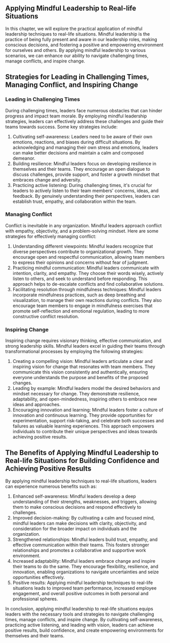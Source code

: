 
## Applying Mindful Leadership to Real-life Situations

In this chapter, we will explore the practical application of mindful leadership techniques to real-life situations. Mindful leadership is the practice of being fully present and aware in our leadership roles, making conscious decisions, and fostering a positive and empowering environment for ourselves and others. By applying mindful leadership to various scenarios, we can enhance our ability to navigate challenging times, manage conflicts, and inspire change.

## Strategies for Leading in Challenging Times, Managing Conflict, and Inspiring Change

### Leading in Challenging Times

During challenging times, leaders face numerous obstacles that can hinder progress and impact team morale. By employing mindful leadership strategies, leaders can effectively address these challenges and guide their teams towards success. Some key strategies include:

1. Cultivating self-awareness: Leaders need to be aware of their own emotions, reactions, and biases during difficult situations. By acknowledging and managing their own stress and emotions, leaders can make better decisions and maintain a calm and composed demeanor.
2. Building resilience: Mindful leaders focus on developing resilience in themselves and their teams. They encourage an open dialogue to discuss challenges, provide support, and foster a growth mindset that embraces change and adversity.
3. Practicing active listening: During challenging times, it's crucial for leaders to actively listen to their team members' concerns, ideas, and feedback. By genuinely understanding their perspectives, leaders can establish trust, empathy, and collaboration within the team.

### Managing Conflict

Conflict is inevitable in any organization. Mindful leaders approach conflict with empathy, objectivity, and a problem-solving mindset. Here are some strategies for effectively managing conflict:

1. Understanding different viewpoints: Mindful leaders recognize that diverse perspectives contribute to organizational growth. They encourage open and respectful communication, allowing team members to express their opinions and concerns without fear of judgment.
2. Practicing mindful communication: Mindful leaders communicate with intention, clarity, and empathy. They choose their words wisely, actively listen to others, and seek to understand before responding. This approach helps to de-escalate conflicts and find collaborative solutions.
3. Facilitating resolution through mindfulness techniques: Mindful leaders incorporate mindfulness practices, such as deep breathing and visualization, to manage their own reactions during conflicts. They also encourage team members to engage in mindfulness exercises that promote self-reflection and emotional regulation, leading to more constructive conflict resolution.

### Inspiring Change

Inspiring change requires visionary thinking, effective communication, and strong leadership skills. Mindful leaders excel in guiding their teams through transformational processes by employing the following strategies:

1. Creating a compelling vision: Mindful leaders articulate a clear and inspiring vision for change that resonates with team members. They communicate this vision consistently and authentically, ensuring everyone understands the purpose and benefits of the proposed changes.
2. Leading by example: Mindful leaders model the desired behaviors and mindset necessary for change. They demonstrate resilience, adaptability, and open-mindedness, inspiring others to embrace new ideas and approaches.
3. Encouraging innovation and learning: Mindful leaders foster a culture of innovation and continuous learning. They provide opportunities for experimentation, support risk-taking, and celebrate both successes and failures as valuable learning experiences. This approach empowers individuals to contribute their unique perspectives and ideas towards achieving positive results.

## The Benefits of Applying Mindful Leadership to Real-life Situations for Building Confidence and Achieving Positive Results

By applying mindful leadership techniques to real-life situations, leaders can experience numerous benefits such as:

1. Enhanced self-awareness: Mindful leaders develop a deep understanding of their strengths, weaknesses, and triggers, allowing them to make conscious decisions and respond effectively to challenges.
2. Improved decision-making: By cultivating a calm and focused mind, mindful leaders can make decisions with clarity, objectivity, and consideration for the broader impact on individuals and the organization.
3. Strengthened relationships: Mindful leaders build trust, empathy, and effective communication within their teams. This fosters stronger relationships and promotes a collaborative and supportive work environment.
4. Increased adaptability: Mindful leaders embrace change and inspire their teams to do the same. They encourage flexibility, resilience, and innovation, enabling organizations to navigate uncertainties and seize opportunities effectively.
5. Positive results: Applying mindful leadership techniques to real-life situations leads to improved team performance, increased employee engagement, and overall positive outcomes in both personal and professional spheres.

In conclusion, applying mindful leadership to real-life situations equips leaders with the necessary tools and strategies to navigate challenging times, manage conflicts, and inspire change. By cultivating self-awareness, practicing active listening, and leading with vision, leaders can achieve positive results, build confidence, and create empowering environments for themselves and their teams.
